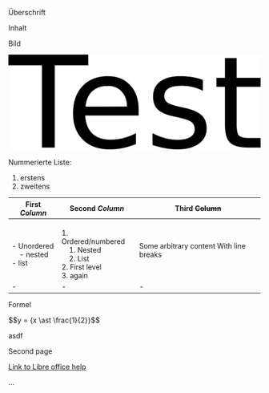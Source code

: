 Überschrift

Inhalt

Bild

![1000000100000B5F000004495E83AB1D.png](1000000100000B5F000004495E83AB1D.png)

Nummerierte Liste:

1.  erstens
2.  zweitens

| First *Column* | Second *Column* | Third ~~Column~~ |
|----|----|----|
| <br>- Unordered <br>&nbsp;&nbsp;&nbsp;&nbsp;- nested <br>- list | <br>1. Ordered/numbered <br>&nbsp;&nbsp;&nbsp;&nbsp;1. Nested <br>&nbsp;&nbsp;&nbsp;&nbsp;2. List <br>2. First level <br>3. again | Some arbitrary content With line breaks |
| \- | \- | \- |

Formel

\$\$y = {x \ast \frac{1}{2}}\$\$

asdf

Second page

[Link to Libre office help](https://www.libreofficehelp.com/horizontal-lines-libreoffice-openoffice/)

...